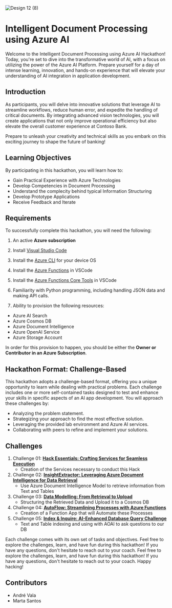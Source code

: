 
![Design 12 (8)](https://github.com/user-attachments/assets/c158b91d-6133-43bb-a8ca-7c01095086f1)

# Intelligent Document Processing using Azure AI

Welcome to the Intelligent Document Processing using Azure AI Hackathon! Today, you're set to dive into the transformative world of AI, with a focus on utilizing the power of the Azure AI Platform. Prepare yourself for a day of intense learning, innovation, and hands-on experience that will elevate your understanding of AI integration in application development.


## Introduction
As participants, you will delve into innovative solutions that leverage AI to streamline workflows, reduce human error, and expedite the handling of critical documents. By integrating advanced vision technologies, you will create applications that not only improve operational efficiency but also elevate the overall customer experience at Contoso Bank. 

Prepare to unleash your creativity and technical skills as you embark on this exciting journey to shape the future of banking!



## Learning Objectives

By participating in this hackathon, you will learn how to:

- Gain Practical Experience with Azure Technologies
- Develop Competencies in Document Processing
- Understand the complecity behind typical Information Structuring
- Develop Prototype Applications
- Receive Feedback and Iterate

## Requirements

To successfully complete this hackathon, you will need the following:

1. An active **Azure subscription**

2. Install [Visual Studio Code](https://code.visualstudio.com/download)

3. Install the [Azure CLI](https://learn.microsoft.com/cli/azure/install-azure-cli) for your device OS

4. Install the [Azure Functions](https://marketplace.visualstudio.com/items?itemName=ms-azuretools.vscode-azurefunctions) in VSCode

5. Install the [Azure Functions Core Tools](https://learn.microsoft.com/en-gb/azure/azure-functions/functions-run-local?tabs=windows%2Cisolated-process%2Cnode-v4%2Cpython-v2%2Chttp-trigger%2Ccontainer-apps&pivots=programming-language-csharp) in VSCode

6. Familiarity with Python programming, including handling JSON data and making API calls.

7. Ability to provision the following resources: 
- Azure AI Search
- Azure Cosmos DB
- Azure Document Intelligence
- Azure OpenAI Service
- Azure Storage Account

In order for this provision to happen, you should be either the **Owner or Contributor in an Azure Subscription**. 

## Hackathon Format: Challenge-Based
This hackathon adopts a challenge-based format, offering you a unique opportunity to learn while dealing with practical problems. Each challenge includes one or more self-contained tasks designed to test and enhance your skills in specific aspects of an AI app development. You will approach these challenges by:
- Analyzing the problem statement.
- Strategizing your approach to find the most effective solution.
- Leveraging the provided lab environment and Azure AI services.
- Collaborating with peers to refine and implement your solutions.


## Challenges
1. Challenge 01: **[Hack Essentials: Crafting Services for Seamless Execution](Challenge1/readme.md)**
   - Creation of the Services necessary to conduct this Hack
2. Challenge 02: **[InsightExtractor: Leveraging Azure Document Intelligence for Data Retrieval](Challenge2/doc-processing.ipynb)**
   - Use Azure Document Intelligence Model to retrieve information from Text and Tables
3. Challenge 03: **[Data Modelling: From Retrieval to Upload](Challenge3/data_modelling.ipynb)**
   - Structuring the Retrieved Data and Upload it to a Cosmos DB
4. Challenge 04: **[AutoFlow: Streamlining Processes with Azure Functions](Challenge4/readme.md)**
   - Creation of a Function App that will Automate these Processes
5. Challenge 05: **[Index & Inquire: AI-Enhanced Database Query Challenge](Challenge5/readme.md)**
   - Text and Table indexing and using with AOAI to ask questions to our DB
  


Each challenge comes with its own set of tasks and objectives. Feel free to explore the challenges, learn, and have fun during this hackathon! If you have any questions, don't hesitate to reach out to your coach.
Feel free to explore the challenges, learn, and have fun during this hackathon! If you have any questions, don't hesitate to reach out to your coach.
Happy hacking! 


## Contributors
- André Vala
- Marta Santos
